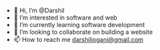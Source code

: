 - 👋 Hi, I’m @Darshil
- 👀 I’m interested in software and web
- 🌱 I’m currently learning software development
- 💞️ I’m looking to collaborate on building a website
- 📫 How to reach me darshiljogani@gmail.com

<!---
Darshil027/Darshil027 is a ✨ special ✨ repository because its `README.md` (this file) appears on your GitHub profile.
You can click the Preview link to take a look at your changes.
--->
